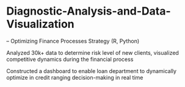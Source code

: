 # Diagnostic-Analysis-and-Data-Visualization
– Optimizing Finance Processes Strategy (R, Python) 

Analyzed 30k+ data to determine risk level of new clients, visualized competitive dynamics during the financial process

Constructed a dashboard to enable loan department to dynamically optimize in credit ranging decision-making in real time
